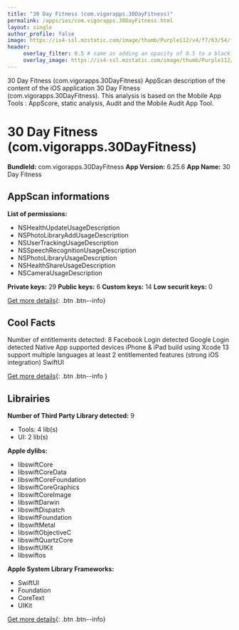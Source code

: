```yaml
---
title: "30 Day Fitness (com.vigorapps.30DayFitness)"
permalink: /apps/ios/com.vigorapps.30DayFitness.html
layout: single
author_profile: false
image: https://is4-ssl.mzstatic.com/image/thumb/Purple112/v4/f7/63/54/f7635462-bf51-0608-5f2f-9296d1a25acb/AppIcon-0-0-1x_U007emarketing-0-0-0-10-0-0-sRGB-0-0-0-GLES2_U002c0-512MB-85-220-0-0.png/512x512bb.jpg
header: 
     overlay_filter: 0.5 # same as adding an opacity of 0.5 to a black background
     overlay_image: https://is4-ssl.mzstatic.com/image/thumb/Purple112/v4/f7/63/54/f7635462-bf51-0608-5f2f-9296d1a25acb/AppIcon-0-0-1x_U007emarketing-0-0-0-10-0-0-sRGB-0-0-0-GLES2_U002c0-512MB-85-220-0-0.png/512x512bb.jpg
---
```

30 Day Fitness (com.vigorapps.30DayFitness) AppScan description of the content of the iOS application 30 Day Fitness (com.vigorapps.30DayFitness). This analysis is based on the Mobile App Tools : AppScore, static analysis, Audit and the Mobile Audit App Tool.

# 30 Day Fitness (com.vigorapps.30DayFitness)

**BundleId:** com.vigorapps.30DayFitness
**App Version:** 6.25.6
**App Name:** 30 Day Fitness


## AppScan informations 

**List of permissions:** 
- NSHealthUpdateUsageDescription
- NSPhotoLibraryAddUsageDescription
- NSUserTrackingUsageDescription
- NSSpeechRecognitionUsageDescription
- NSPhotoLibraryUsageDescription
- NSHealthShareUsageDescription
- NSCameraUsageDescription
  
  
**Private keys:** 29
**Public keys:** 6
**Custom keys:** 14
**Low securit keys:** 0
  
[Get more details](/pricing.html){: .btn .btn--info}

## Cool Facts

Number of entitlements detected: 8
Facebook Login detected
Google Login detected
Native App
supported devices iPhone & iPad
build using Xcode 13
support multiple languages
at least 2 entitlemented features (strong iOS integration)
SwiftUI
  
[Get more details](/pricing.html){: .btn .btn--info }

## Librairies 
**Number of Third Party Library detected:** 9
- Tools: 4 lib(s)
- UI: 2 lib(s)


**Apple dylibs:**
- libswiftCore
- libswiftCoreData
- libswiftCoreFoundation
- libswiftCoreGraphics
- libswiftCoreImage
- libswiftDarwin
- libswiftDispatch
- libswiftFoundation
- libswiftMetal
- libswiftObjectiveC
- libswiftQuartzCore
- libswiftUIKit
- libswiftos


**Apple System Library Frameworks:**
- SwiftUI
- Foundation
- CoreText
- UIKit


  
[Get more details](/pricing.html){: .btn .btn--info}

